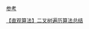 [参考](https://www.jianshu.com/p/61f75e0f549f)

[【直观算法】二叉树遍历算法总结](https://charlesliuyx.github.io/2018/10/22/%E3%80%90%E7%9B%B4%E8%A7%82%E7%AE%97%E6%B3%95%E3%80%91%E6%A0%91%E7%9A%84%E5%9F%BA%E6%9C%AC%E6%93%8D%E4%BD%9C/)


